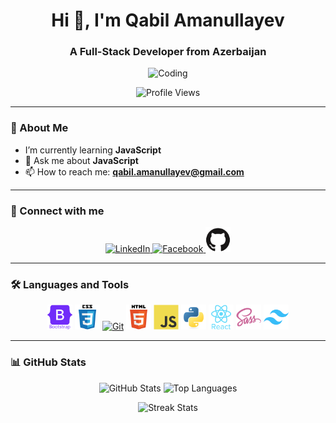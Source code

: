 <h1 align="center">Hi 👋, I'm Qabil Amanullayev</h1>
<h3 align="center">A Full-Stack Developer from Azerbaijan</h3>

<!-- GIF sağa yerləşdirilib -->
<p align="center">
  <img src="https://user-images.githubusercontent.com/74038190/229223263-cf2e4b07-2615-4f87-9c38-e37600f8381a.gif" alt="Coding" width="300"/>
</p>

<p align="center">
  <img src="https://komarev.com/ghpvc/?username=gabilamanullayev&label=Profile%20views&color=0e75b6&style=flat" alt="Profile Views"/>
</p>

---

### 🌱 About Me
- I’m currently learning **JavaScript**
- 💬 Ask me about **JavaScript**
- 📫 How to reach me: **qabil.amanullayev@gmail.com**

---

### 🔗 Connect with me
<p align="center">
  <a href="https://az.linkedin.com/in/qabil-amanullayev-a290842266" target="_blank">
    <img src="https://raw.githubusercontent.com/rahuldkjain/github-profile-readme-generator/master/src/images/icons/Social/linked-in-alt.svg" alt="LinkedIn" width="40" height="40"/>
  </a>
  <a href="https://fb.com/@gabilamanullayev" target="_blank">
    <img src="https://raw.githubusercontent.com/rahuldkjain/github-profile-readme-generator/master/src/images/icons/Social/facebook.svg" alt="Facebook" width="40" height="40"/>
  </a>
  <a href="https://github.com/gabilamanullayev" target="_blank">
    <img src="https://raw.githubusercontent.com/devicons/devicon/master/icons/github/github-original.svg" alt="GitHub" width="40" height="40"/>
  </a>
</p>

---

### 🛠 Languages and Tools
<p align="center">
  <a href="https://getbootstrap.com" target="_blank"><img src="https://raw.githubusercontent.com/devicons/devicon/master/icons/bootstrap/bootstrap-plain-wordmark.svg" alt="Bootstrap" width="40" height="40"/></a>
  <a href="https://www.w3schools.com/css/" target="_blank"><img src="https://raw.githubusercontent.com/devicons/devicon/master/icons/css3/css3-original-wordmark.svg" alt="CSS3" width="40" height="40"/></a>
  <a href="https://git-scm.com/" target="_blank"><img src="https://www.vectorlogo.zone/logos/git-scm/git-scm-icon.svg" alt="Git" width="40" height="40"/></a>
  <a href="https://www.w3.org/html/" target="_blank"><img src="https://raw.githubusercontent.com/devicons/devicon/master/icons/html5/html5-original-wordmark.svg" alt="HTML5" width="40" height="40"/></a>
  <a href="https://developer.mozilla.org/en-US/docs/Web/JavaScript" target="_blank"><img src="https://raw.githubusercontent.com/devicons/devicon/master/icons/javascript/javascript-original.svg" alt="JavaScript" width="40" height="40"/></a>
  <a href="https://www.python.org" target="_blank"><img src="https://raw.githubusercontent.com/devicons/devicon/master/icons/python/python-original.svg" alt="Python" width="40" height="40"/></a>
  <a href="https://reactjs.org/" target="_blank"><img src="https://raw.githubusercontent.com/devicons/devicon/master/icons/react/react-original-wordmark.svg" alt="React" width="40" height="40"/></a>
  <a href="https://sass-lang.com" target="_blank"><img src="https://raw.githubusercontent.com/devicons/devicon/master/icons/sass/sass-original.svg" alt="Sass" width="40" height="40"/></a>
  <a href="https://tailwindcss.com/" target="_blank"><img src="https://raw.githubusercontent.com/devicons/devicon/master/icons/tailwindcss/tailwindcss-plain.svg" alt="TailwindCSS" width="40" height="40"/></a>
</p>

---

### 📊 GitHub Stats
<p align="center">
  <img src="https://github-readme-stats.vercel.app/api?username=gabilamanullayev&show_icons=true&locale=en" alt="GitHub Stats" width="49%"/>
  <img src="https://github-readme-stats.vercel.app/api/top-langs/?username=gabilamanullayev&layout=compact&hide=html,css&langs_count=8" alt="Top Languages" width="49%"/>
</p>

<p align="center">
  <img src="https://github-readme-streak-stats.herokuapp.com/?user=gabilamanullayev" alt="Streak Stats" />
</p>
